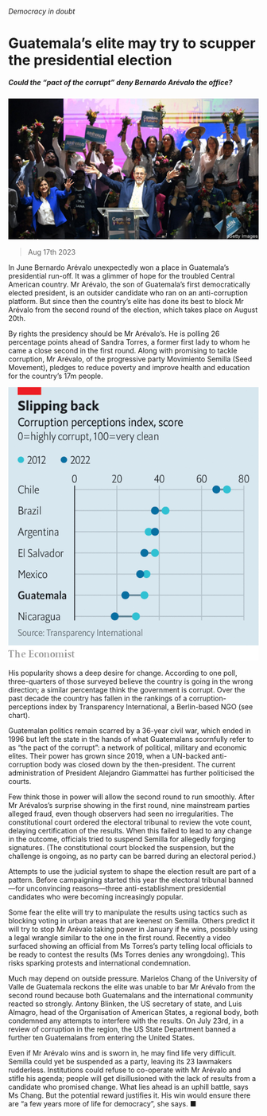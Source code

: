 ###### Democracy in doubt

# Guatemala’s elite may try to scupper the presidential election 

##### Could the “pact of the corrupt” deny Bernardo Arévalo the office? 

![image](images/20230819_AMP502.jpg) 

> Aug 17th 2023 

In June Bernardo Arévalo unexpectedly won a place in Guatemala’s presidential run-off. It was a glimmer of hope for the troubled Central American country. Mr Arévalo, the son of Guatemala’s first democratically elected president, is an outsider candidate who ran on an anti-corruption platform. But since then the country’s elite has done its best to block Mr Arévalo from the second round of the election, which takes place on August 20th.

By rights the presidency should be Mr Arévalo’s. He is polling 26 percentage points ahead of Sandra Torres, a former first lady to whom he came a close second in the first round. Along with promising to tackle corruption, Mr Arévalo, of the progressive party Movimiento Semilla (Seed Movement), pledges to reduce poverty and improve health and education for the country’s 17m people. 

![image](images/20230819_AMC180.png) 


His popularity shows a deep desire for change. According to one poll, three-quarters of those surveyed believe the country is going in the wrong direction; a similar percentage think the government is corrupt. Over the past decade the country has fallen in the rankings of a corruption-perceptions index by Transparency International, a Berlin-based NGO (see chart).

Guatemalan politics remain scarred by a 36-year civil war, which ended in 1996 but left the state in the hands of what Guatemalans scornfully refer to as “the pact of the corrupt”: a network of political, military and economic elites. Their power has grown since 2019, when a UN-backed anti-corruption body was closed down by the then-president. The current administration of President Alejandro Giammattei has further politicised the courts.

Few think those in power will allow the second round to run smoothly. After Mr Arévalos’s surprise showing in the first round, nine mainstream parties alleged fraud, even though observers had seen no irregularities. The constitutional court ordered the electoral tribunal to review the vote count, delaying certification of the results. When this failed to lead to any change in the outcome, officials tried to suspend Semilla for allegedly forging signatures. (The constitutional court blocked the suspension, but the challenge is ongoing, as no party can be barred during an electoral period.) 

Attempts to use the judicial system to shape the election result are part of a pattern. Before campaigning started this year the electoral tribunal banned—for unconvincing reasons—three anti-establishment presidential candidates who were becoming increasingly popular. 

Some fear the elite will try to manipulate the results using tactics such as blocking voting in urban areas that are keenest on Semilla. Others predict it will try to stop Mr Arévalo taking power in January if he wins, possibly using a legal wrangle similar to the one in the first round. Recently a video surfaced showing an official from Ms Torres’s party telling local officials to be ready to contest the results (Ms Torres denies any wrongdoing). This risks sparking protests and international condemnation. 

Much may depend on outside pressure. Marielos Chang of the University of Valle de Guatemala reckons the elite was unable to bar Mr Arévalo from the second round because both Guatemalans and the international community reacted so strongly. Antony Blinken, the US secretary of state, and Luis Almagro, head of the Organisation of American States, a regional body, both condemned any attempts to interfere with the results. On July 23rd, in a review of corruption in the region, the US State Department banned a further ten Guatemalans from entering the United States. 

Even if Mr Arévalo wins and is sworn in, he may find life very difficult. Semilla could yet be suspended as a party, leaving its 23 lawmakers rudderless. Institutions could refuse to co-operate with Mr Arévalo and stifle his agenda; people will get disillusioned with the lack of results from a candidate who promised change. What lies ahead is an uphill battle, says Ms Chang. But the potential reward justifies it. His win would ensure there are “a few years more of life for democracy”, she says. ■

